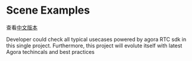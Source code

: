 # Scene Examples

查看[中文版本](readme.zh.md)

Developer could check all typical usecases powered by agora RTC sdk in this single project. Furthermore, this project will evolute itself with latest Agora techincals and best practices

